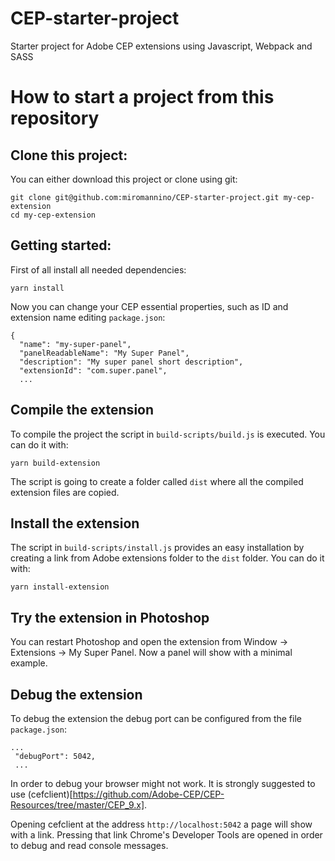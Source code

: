# CEP-starter-project
Starter project for Adobe CEP extensions using Javascript, Webpack and SASS

# How to start a project from this repository

## Clone this project:

You can either download this project or clone using git:

```
git clone git@github.com:miromannino/CEP-starter-project.git my-cep-extension
cd my-cep-extension
```

## Getting started:

First of all install all needed dependencies:

```
yarn install
```

Now you can change your CEP essential properties, such as ID and extension name editing `package.json`:

```
{
  "name": "my-super-panel",
  "panelReadableName": "My Super Panel",
  "description": "My super panel short description",
  "extensionId": "com.super.panel",
  ...
```  

## Compile the extension

To compile the project the script in `build-scripts/build.js` is executed. You can do it with:

```
yarn build-extension
```

The script is going to create a folder called `dist` where all the compiled extension files are copied.


## Install the extension

The script in `build-scripts/install.js` provides an easy installation by creating a link from Adobe extensions folder to the `dist` folder. You can do it with:

```
yarn install-extension
```

## Try the extension in Photoshop

You can restart Photoshop and open the extension from Window -> Extensions -> My Super Panel.
Now a panel will show with a minimal example.

## Debug the extension

To debug the extension the debug port can be configured from the file `package.json`:

```
...
 "debugPort": 5042,
 ...
```

In order to debug your browser might not work. It is strongly suggested to use (cefclient)[https://github.com/Adobe-CEP/CEP-Resources/tree/master/CEP_9.x].

Opening cefclient at the address `http://localhost:5042` a page will show with a link. Pressing that link Chrome's Developer Tools are opened in order to debug and read console messages.

